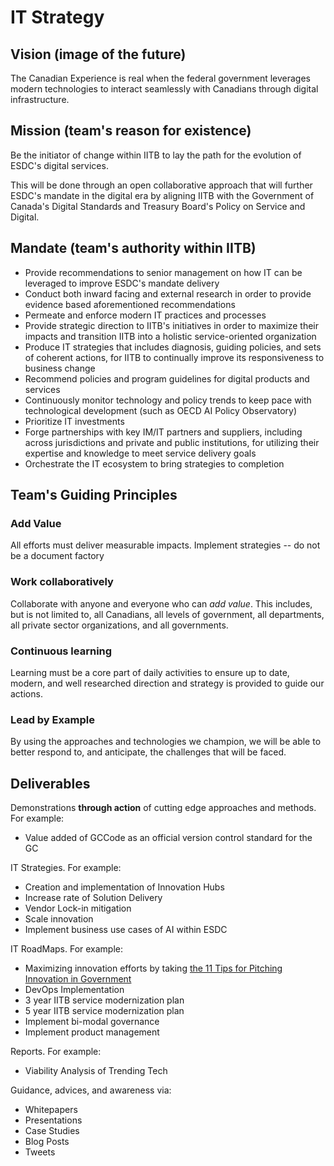 # IT Strategy 

## Vision (image of the future) 

The Canadian Experience is real when the federal government leverages modern technologies to interact seamlessly with Canadians through digital infrastructure.

## Mission (team's reason for existence)

Be the initiator of change within IITB to lay the path for the evolution of ESDC's digital services.

This will be done through an open collaborative approach that will further ESDC's mandate in the digital era by aligning IITB with the Government of Canada's Digital Standards and Treasury Board's Policy on Service and Digital.

## Mandate (team's authority within IITB)

- Provide recommendations to senior management on how IT can be leveraged to improve ESDC's mandate delivery 
- Conduct both inward facing and external research in order to provide evidence based aforementioned recommendations 
- Permeate and enforce modern IT practices and processes 
- Provide strategic direction to IITB's initiatives in order to maximize their impacts and transition IITB into a holistic service-oriented organization
- Produce IT strategies that includes diagnosis, guiding policies, and sets of coherent actions, for IITB to continually improve its responsiveness to business change
- Recommend policies and program guidelines for digital products and services
- Continuously monitor technology and policy trends to keep pace with technological development (such as OECD AI Policy Observatory)
- Prioritize IT investments
- Forge partnerships with key IM/IT partners and suppliers, including across jurisdictions and private and public institutions, for utilizing their expertise and knowledge to meet service delivery goals
- Orchestrate the IT ecosystem to bring strategies to completion

## Team's Guiding Principles 

### Add Value

All efforts must deliver measurable impacts. Implement strategies -- do not be a document factory 

### Work collaboratively

Collaborate with anyone and everyone who can _add value_. This includes, but is not limited to, all Canadians, all levels of government, all departments, all private sector organizations, and all governments. 

### Continuous learning

Learning must be a core part of daily activities to ensure up to date, modern, and well researched direction and strategy is provided to guide our actions. 

### Lead by Example

By using the approaches and technologies we champion, we will be able to better respond to, and anticipate, the challenges that will be faced. 

## Deliverables

Demonstrations **through action** of cutting edge approaches and methods. For example:
- Value added of GCCode as an official version control standard for the GC

IT Strategies. For example:
- Creation and implementation of Innovation Hubs
- Increase rate of Solution Delivery 
- Vendor Lock-in mitigation
- Scale innovation
- Implement business use cases of AI within ESDC

 IT RoadMaps. For example:
- Maximizing innovation efforts by taking [the 11 Tips for Pitching Innovation in Government](https://medium.com/gc-entrepreneur/11-tips-for-pitching-innovation-in-government-9fceac5a3c9)
- DevOps Implementation 
- 3 year IITB service modernization plan
- 5 year IITB service modernization plan
- Implement bi-modal governance
- Implement product management

Reports. For example:
- Viability Analysis of Trending Tech

Guidance, advices, and awareness via:
- Whitepapers
- Presentations
- Case Studies
- Blog Posts
- Tweets
